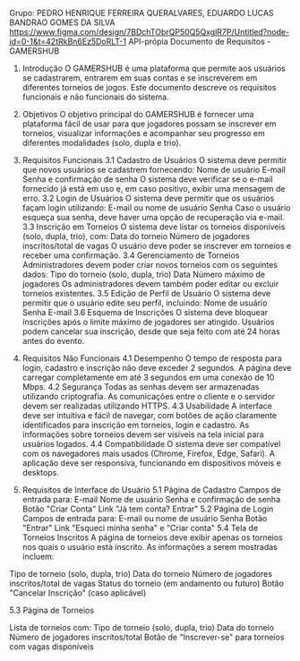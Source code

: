 Grupo: PEDRO HENRIQUE FERREIRA QUERALVARES, EDUARDO LUCAS BANDRAO GOMES DA SILVA
https://www.figma.com/design/7BDchTObrQP50Q5QxglR7P/Untitled?node-id=0-1&t=42tRkBn6Ez5DoRLT-1
API-própia
Documento de Requisitos - GAMERSHUB
1. Introdução
O GAMERSHUB é uma plataforma que permite aos usuários se cadastrarem, entrarem em suas contas e se inscreverem em diferentes torneios de jogos. Este documento descreve os requisitos funcionais e não funcionais do sistema.

2. Objetivos
O objetivo principal do GAMERSHUB é fornecer uma plataforma fácil de usar para que jogadores possam se inscrever em torneios, visualizar informações e acompanhar seu progresso em diferentes modalidades (solo, dupla e trio).

3. Requisitos Funcionais
3.1 Cadastro de Usuários
O sistema deve permitir que novos usuários se cadastrem fornecendo:
Nome de usuário
E-mail
Senha e confirmação de senha
O sistema deve verificar se o e-mail fornecido já está em uso e, em caso positivo, exibir uma mensagem de erro.
3.2 Login de Usuários
O sistema deve permitir que os usuários façam login utilizando:
E-mail ou nome de usuário
Senha
Caso o usuário esqueça sua senha, deve haver uma opção de recuperação via e-mail.
3.3 Inscrição em Torneios
O sistema deve listar os torneios disponíveis (solo, dupla, trio), com:
Data do torneio
Número de jogadores inscritos/total de vagas
O usuário deve poder se inscrever em torneios e receber uma confirmação.
3.4 Gerenciamento de Torneios
Administradores devem poder criar novos torneios com os seguintes dados:
Tipo do torneio (solo, dupla, trio)
Data
Número máximo de jogadores
Os administradores devem também poder editar ou excluir torneios existentes.
3.5 Edição de Perfil de Usuário
O sistema deve permitir que o usuário edite seu perfil, incluindo:
Nome de usuário
Senha
E-mail
3.6 Esquema de Inscrições
O sistema deve bloquear inscrições após o limite máximo de jogadores ser atingido.
Usuários podem cancelar sua inscrição, desde que seja feito com até 24 horas antes do evento.
4. Requisitos Não Funcionais
4.1 Desempenho
O tempo de resposta para login, cadastro e inscrição não deve exceder 2 segundos.
A página deve carregar completamente em até 3 segundos em uma conexão de 10 Mbps.
4.2 Segurança
Todas as senhas devem ser armazenadas utilizando criptografia.
As comunicações entre o cliente e o servidor devem ser realizadas utilizando HTTPS.
4.3 Usabilidade
A interface deve ser intuitiva e fácil de navegar, com botões de ação claramente identificados para inscrição em torneios, login e cadastro.
As informações sobre torneios devem ser visíveis na tela inicial para usuários logados.
4.4 Compatibilidade
O sistema deve ser compatível com os navegadores mais usados (Chrome, Firefox, Edge, Safari).
A aplicação deve ser responsiva, funcionando em dispositivos móveis e desktops.
5. Requisitos de Interface do Usuário
5.1 Página de Cadastro
Campos de entrada para:
E-mail
Nome de usuário
Senha e confirmação de senha
Botão "Criar Conta"
Link "Já tem conta? Entrar"
5.2 Página de Login
Campos de entrada para:
E-mail ou nome de usuário
Senha
Botão "Entrar"
Link "Esqueci minha senha" e "Criar conta"
5.4 Tela de Torneios Inscritos
A página de torneios deve exibir apenas os torneios nos quais o usuário está inscrito. As informações a serem mostradas incluem:

Tipo de torneio (solo, dupla, trio)
Data do torneio
Número de jogadores inscritos/total de vagas
Status do torneio (em andamento ou futuro)
Botão "Cancelar Inscrição" (caso aplicável)

5.3 Página de Torneios

Lista de torneios com:
Tipo de torneio (solo, dupla, trio)
Data do torneio
Número de jogadores inscritos/total
Botão de "Inscrever-se" para torneios com vagas disponíveis
